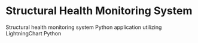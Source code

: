 # Structural Health Monitoring System
 Structural health monitoring system Python application utilizing LightningChart Python
